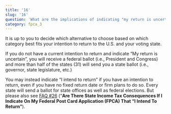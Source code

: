 ```yaml
---
title: '16'
slug: '16'
question: 'What are the implications of indicating "my return is uncertain" or "I intend to return"?'
category: fpca_3
---
```

It is up to you to decide which alternative to choose based on which category best fits your intention to return to the U.S. and your voting state.

If you do not have a current intention to return and indicate “My return is uncertain”, you will receive a federal ballot (i.e., President and Congress) and more than half of the states (31) will send you a state ballot (i.e., governor, state legislature, etc.)

You may instead indicate “I intend to return” if you have an intention to return, even if you have no fixed return date or firm plans to do so. Every state will send a ballot for state offices as well as federal elections. But please also see [FAQ #26](/faqs/26) (“**Are There State Income Tax Consequences If I Indicate On My Federal Post Card Application (FPCA) That “I Intend To Return”**).
